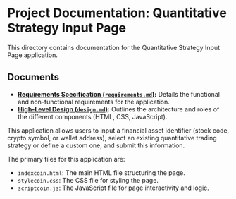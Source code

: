 # Project Documentation: Quantitative Strategy Input Page

This directory contains documentation for the Quantitative Strategy Input Page application.

## Documents

- **[Requirements Specification (`requirements.md`)](./requirements.md):** Details the functional and non-functional requirements for the application.
- **[High-Level Design (`design.md`)](./design.md):** Outlines the architecture and roles of the different components (HTML, CSS, JavaScript).

This application allows users to input a financial asset identifier (stock code, crypto symbol, or wallet address), select an existing quantitative trading strategy or define a custom one, and submit this information.

The primary files for this application are:
- `indexcoin.html`: The main HTML file structuring the page.
- `stylecoin.css`: The CSS file for styling the page.
- `scriptcoin.js`: The JavaScript file for page interactivity and logic.
